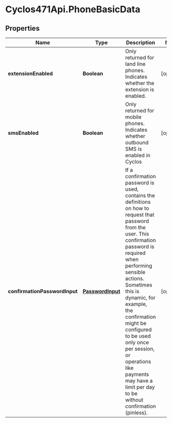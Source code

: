 # Cyclos471Api.PhoneBasicData

## Properties
Name | Type | Description | Notes
------------ | ------------- | ------------- | -------------
**extensionEnabled** | **Boolean** | Only returned for land line phones. Indicates whether the extension is enabled.  | [optional] 
**smsEnabled** | **Boolean** | Only returned for mobile phones. Indicates whether outbound SMS is enabled in Cyclos  | [optional] 
**confirmationPasswordInput** | [**PasswordInput**](PasswordInput.md) | If a confirmation password is used, contains the definitions on how to request that password from the user. This confirmation password is required when performing sensible actions. Sometimes this is dynamic, for example, the confirmation might be configured to be used only once per session, or operations like payments may have a limit per day to be without confirmation (pinless).  | [optional] 


